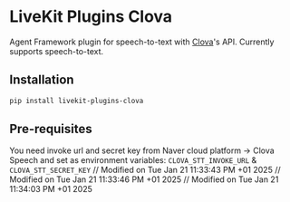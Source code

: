 # LiveKit Plugins Clova

Agent Framework plugin for speech-to-text with [Clova](https://api.ncloud-docs.com/docs/)'s API. Currently supports speech-to-text.

## Installation

```bash
pip install livekit-plugins-clova
```

## Pre-requisites

You need invoke url and secret key from Naver cloud platform -> Clova Speech and set as environment variables: `CLOVA_STT_INVOKE_URL` & `CLOVA_STT_SECRET_KEY`
// Modified on Tue Jan 21 11:33:43 PM +01 2025
// Modified on Tue Jan 21 11:33:46 PM +01 2025
// Modified on Tue Jan 21 11:34:03 PM +01 2025

